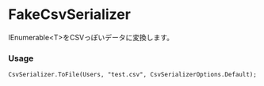 # FakeCsvSerializer

IEnumerable\<T\>をCSVっぽいデータに変換します。

### Usage

~~~
CsvSerializer.ToFile(Users, "test.csv", CsvSerializerOptions.Default);
~~~
